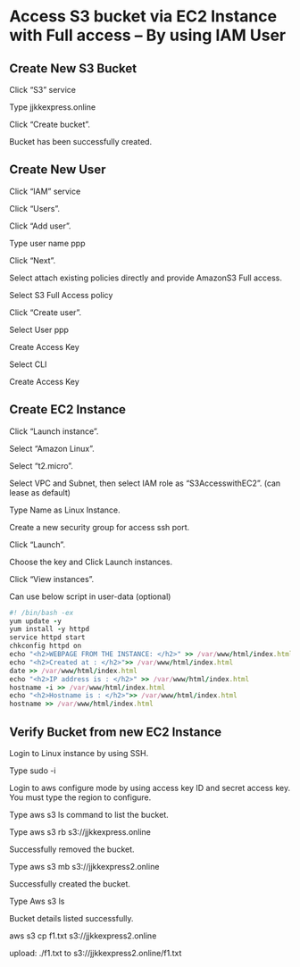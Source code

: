 # Access S3 bucket via EC2 Instance with Full access – By using IAM User

## Create New S3 Bucket

Click “S3” service

Type jjkkexpress.online

Click “Create bucket”.

Bucket has been successfully created.


## Create New User

Click “IAM” service

Click “Users”.

Click “Add user”.

Type user name ppp

Click “Next”.

Select attach existing policies directly and provide AmazonS3 Full access.

Select S3 Full Access policy

Click “Create user”.

Select User ppp

Create Access Key

Select CLI 

Create Access Key


## Create EC2 Instance

Click “Launch instance”.

Select “Amazon Linux”.

Select “t2.micro”.

Select VPC and Subnet, then select IAM role as “S3AccesswithEC2”. (can lease as default)

Type Name as Linux Instance.

Create a new security group for access ssh port.

Click “Launch”.

Choose the key and Click Launch instances.

Click “View instances”.

Can use below script in user-data (optional)

```ruby
#! /bin/bash -ex
yum update -y
yum install -y httpd
service httpd start
chkconfig httpd on
echo "<h2>WEBPAGE FROM THE INSTANCE: </h2>" >> /var/www/html/index.html
echo "<h2>Created at : </h2>">> /var/www/html/index.html
date >> /var/www/html/index.html
echo "<h2>IP address is : </h2>" >> /var/www/html/index.html
hostname -i >> /var/www/html/index.html
echo "<h2>Hostname is : </h2>">> /var/www/html/index.html
hostname >> /var/www/html/index.html
```

## Verify Bucket from new EC2 Instance

Login to Linux instance by using SSH.

Type sudo -i

Login to aws configure mode by using access key ID and secret access key.  You must type the region to configure.

Type aws s3 ls command to list the bucket.

Type aws s3 rb s3://jjkkexpress.online

Successfully removed the bucket.

Type aws s3 mb s3://jjkkexpress2.online

Successfully created the bucket.

Type Aws s3 ls

Bucket details listed successfully.

aws s3 cp f1.txt s3://jjkkexpress2.online

upload: ./f1.txt to s3://jjkkexpress2.online/f1.txt

